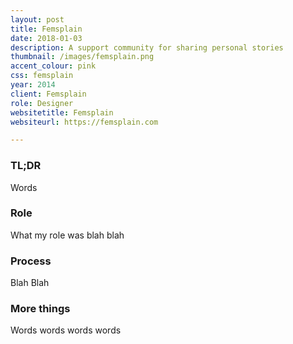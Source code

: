 ```yaml
---
layout: post
title: Femsplain
date: 2018-01-03
description: A support community for sharing personal stories
thumbnail: /images/femsplain.png
accent_colour: pink
css: femsplain
year: 2014
client: Femsplain
role: Designer
websitetitle: Femsplain
websiteurl: https://femsplain.com

---
```


<div class="text_container" markdown="1">

### TL;DR
Words

### Role
What my role was blah blah

### Process
Blah Blah

### More things
Words words words words

</div>

